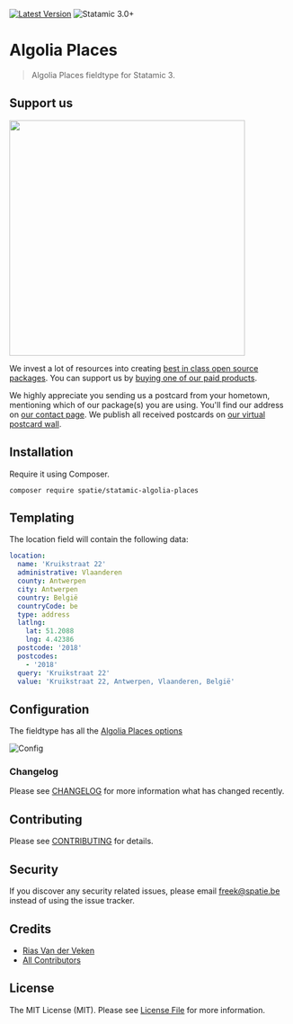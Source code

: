 [![Latest Version](https://img.shields.io/github/release/spatie/statamic-responsive-images.svg?style=flat-square)](https://github.com/spatie/statamic-responsive-images/releases)
![Statamic 3.0+](https://img.shields.io/badge/Statamic-3.0+-FF269E?style=flat-square&link=https://statamic.com)

# Algolia Places

> Algolia Places fieldtype for Statamic 3.

## Support us

[<img src="https://github-ads.s3.eu-central-1.amazonaws.com/statamic-algolia-places.jpg?t=1" width="419px" />](https://spatie.be/github-ad-click/statamic-algolia-places)

We invest a lot of resources into creating [best in class open source packages](https://spatie.be/open-source). You can support us by [buying one of our paid products](https://spatie.be/open-source/support-us).

We highly appreciate you sending us a postcard from your hometown, mentioning which of our package(s) you are using. You'll find our address on [our contact page](https://spatie.be/about-us). We publish all received postcards on [our virtual postcard wall](https://spatie.be/open-source/postcards).

## Installation

Require it using Composer.

```
composer require spatie/statamic-algolia-places
```

## Templating

The location field will contain the following data:

```yaml
location:
  name: 'Kruikstraat 22'
  administrative: Vlaanderen
  county: Antwerpen
  city: Antwerpen
  country: België
  countryCode: be
  type: address
  latlng:
    lat: 51.2088
    lng: 4.42386
  postcode: '2018'
  postcodes:
    - '2018'
  query: 'Kruikstraat 22'
  value: 'Kruikstraat 22, Antwerpen, Vlaanderen, België'
```

## Configuration

The fieldtype has all the [Algolia Places options](https://community.algolia.com/places/documentation.html#options)

![Config](https://raw.githubusercontent.com/spatie/statamic-algolia-places/master/docs/config.png)

### Changelog

Please see [CHANGELOG](CHANGELOG.md) for more information what has changed recently.

## Contributing

Please see [CONTRIBUTING](CONTRIBUTING.md) for details.

## Security

If you discover any security related issues, please email [freek@spatie.be](mailto:freek@spatie.be) instead of using the issue tracker.

## Credits

- [Rias Van der Veken](https://github.com/riasvdv)
- [All Contributors](../../contributors)

## License

The MIT License (MIT). Please see [License File](LICENSE.md) for more information.
